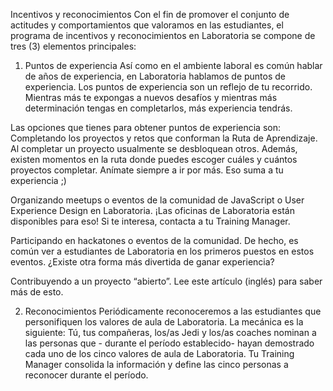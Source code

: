 Incentivos y reconocimientos
Con el fin de promover el conjunto de actitudes y comportamientos que valoramos en las estudiantes, el programa de incentivos y reconocimientos en Laboratoria se compone de tres (3) elementos principales:

1. Puntos de experiencia
Así como en el ambiente laboral es común hablar de años de experiencia, en Laboratoria hablamos de puntos de experiencia. Los puntos de experiencia son un reflejo de tu recorrido. Mientras más te expongas a nuevos desafíos y mientras más determinación tengas en completarlos, más experiencia tendrás. 

Las opciones que tienes para obtener puntos de experiencia son:
Completando los proyectos y retos que conforman la Ruta de Aprendizaje. Al completar un proyecto usualmente se desbloquean otros. Además, existen momentos en la ruta donde puedes escoger cuáles y cuántos proyectos completar. Anímate siempre a ir por más. Eso suma a tu experiencia ;)

Organizando meetups o eventos de la comunidad de JavaScript o User Experience Design en Laboratoria. ¡Las oficinas de Laboratoria están disponibles para eso! Si te interesa, contacta a tu Training Manager.

Participando en hackatones o eventos de la comunidad. De hecho, es común ver a estudiantes de Laboratoria en los primeros puestos en estos eventos. ¿Existe otra forma más divertida de ganar experiencia?
 
Contribuyendo a un proyecto “abierto”. Lee este artículo (inglés) para saber más de esto. 


2. Reconocimientos
Periódicamente reconoceremos a las estudiantes que personifiquen los valores de aula de Laboratoria. La mecánica es la siguiente:
Tú, tus compañeras, los/as Jedi y los/as coaches nominan a las personas que - durante el período establecido- hayan demostrado cada uno de los cinco valores de aula de Laboratoria.
Tu Training Manager consolida la información y define las cinco personas a reconocer durante el período.

